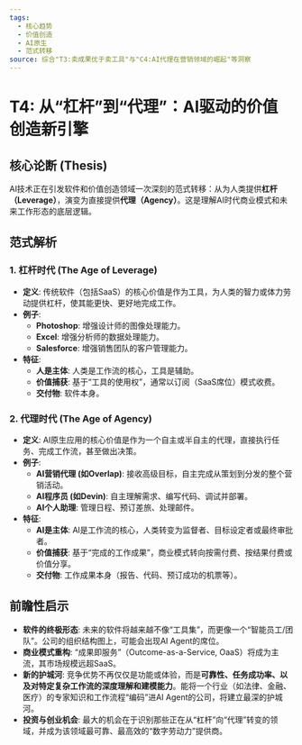 ```yaml
---
tags:
  - 核心趋势
  - 价值创造
  - AI原生
  - 范式转移
source: 综合"T3:卖成果优于卖工具"与"C4:AI代理在营销领域的崛起"等洞察
---
```


# T4: 从“杠杆”到“代理”：AI驱动的价值创造新引擎

## 核心论断 (Thesis)
AI技术正在引发软件和价值创造领域一次深刻的范式转移：从为人类提供**杠杆（Leverage）**，演变为直接提供**代理（Agency）**。这是理解AI时代商业模式和未来工作形态的底层逻辑。

## 范式解析

### 1. 杠杆时代 (The Age of Leverage)
- **定义**: 传统软件（包括SaaS）的核心价值是作为工具，为人类的智力或体力劳动提供杠杆，使其能更快、更好地完成工作。
- **例子**:
    - **Photoshop**: 增强设计师的图像处理能力。
    - **Excel**: 增强分析师的数据处理能力。
    - **Salesforce**: 增强销售团队的客户管理能力。
- **特征**:
    - **人是主体**: 人类是工作流的核心，工具是辅助。
    - **价值捕获**: 基于“工具的使用权”，通常以订阅（SaaS席位）模式收费。
    - **交付物**: 软件本身。

### 2. 代理时代 (The Age of Agency)
- **定义**: AI原生应用的核心价值是作为一个自主或半自主的代理，直接执行任务、完成工作流，甚至做出决策。
- **例子**:
    - **AI营销代理 (如Overlap)**: 接收高级目标，自主完成从策划到分发的整个营销活动。
    - **AI程序员 (如Devin)**: 自主理解需求、编写代码、调试并部署。
    - **AI个人助理**: 管理日程、预订差旅、处理邮件。
- **特征**:
    - **AI是主体**: AI是工作流的核心，人类转变为监督者、目标设定者或最终审批者。
    - **价值捕获**: 基于“完成的工作成果”，商业模式转向按需付费、按结果付费或价值分享。
    - **交付物**: 工作成果本身（报告、代码、预订成功的机票等）。

## 前瞻性启示
- **软件的终极形态**: 未来的软件将越来越不像“工具集”，而更像一个“智能员工/团队”。公司的组织结构图上，可能会出现AI Agent的席位。
- **商业模式重构**: “成果即服务”（Outcome-as-a-Service, OaaS）将成为主流，其市场规模远超SaaS。
- **新的护城河**: 竞争优势不再仅仅是功能或体验，而是**可靠性、任务成功率、以及对特定复杂工作流的深度理解和建模能力**。能将一个行业（如法律、金融、医疗）的专家知识和工作流程“编码”进AI Agent的公司，将建立最深的护城河。
- **投资与创业机会**: 最大的机会在于识别那些正在从“杠杆”向“代理”转变的领域，并成为该领域最可靠、最高效的“数字劳动力”提供商。
